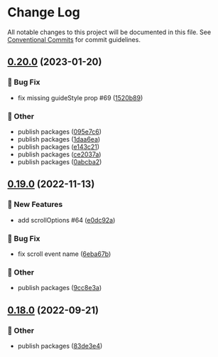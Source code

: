 # Change Log

All notable changes to this project will be documented in this file.
See [Conventional Commits](https://conventionalcommits.org) for commit guidelines.

## [0.20.0](https://github.com/daybrush/guides/compare/ngx-guides@0.19.0...ngx-guides@0.20.0) (2023-01-20)


### :bug: Bug Fix

* fix missing guideStyle prop #69 ([1520b89](https://github.com/daybrush/guides/commit/1520b896c29a2f11d96d55d2dbf51c0c06d9a113))


### :mega: Other

* publish packages ([095e7c6](https://github.com/daybrush/guides/commit/095e7c670d3bd0bdc168e2f3c11b5dbb8074b26b))
* publish packages ([1daa6ea](https://github.com/daybrush/guides/commit/1daa6ea441f6c96b8f354953605cd6ac89117878))
* publish packages ([e143c21](https://github.com/daybrush/guides/commit/e143c2175309bf480ef17731321f6728b8d6bcc2))
* publish packages ([ce2037a](https://github.com/daybrush/guides/commit/ce2037a18f5f6bbcd750e1fd72cbfc60e3f2c217))
* publish packages ([0abcba2](https://github.com/daybrush/guides/commit/0abcba24e8b83ea51cf369124e8c2d85fee1ef7e))



## [0.19.0](https://github.com/daybrush/guides/compare/ngx-guides@0.18.0...ngx-guides@0.19.0) (2022-11-13)


### :rocket: New Features

* add scrollOptions #64 ([e0dc92a](https://github.com/daybrush/guides/commit/e0dc92a9ed417dff071b43a68b065907f8f1b8ad))


### :bug: Bug Fix

* fix scroll event name ([6eba67b](https://github.com/daybrush/guides/commit/6eba67b33c0de50e1c68ff75882889227db663bc))


### :mega: Other

* publish packages ([9cc8e3a](https://github.com/daybrush/guides/commit/9cc8e3ae5f83aa1513c1560166c6babbbe31dfd7))



## [0.18.0](https://github.com/daybrush/guides/compare/ngx-guides@0.17.3...ngx-guides@0.18.0) (2022-09-21)


### :mega: Other

* publish packages ([83de3e4](https://github.com/daybrush/guides/commit/83de3e4ae4bad11905939a44dfa2776fe7d6987d))
